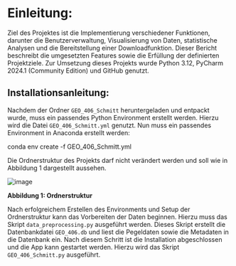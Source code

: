 # Einleitung:

Ziel des Projektes ist die Implementierung verschiedener 
Funktionen, darunter die Benutzerverwaltung, Visualisierung von Daten, 
statistische Analysen und die Bereitstellung einer Downloadfunktion. 
Dieser Bericht beschreibt die umgesetzten Features sowie die Erfüllung 
der definierten Projektziele. Zur Umsetzung dieses Projekts wurde Python 
3.12, PyCharm 2024.1 (Community Edition) und GitHub genutzt.

## Installationsanleitung:

Nachdem der Ordner `GEO_406_Schmitt` heruntergeladen und 
entpackt wurde, muss ein passendes Python Environment erstellt werden. Hierzu
wird die Datei `GEO_406_Schmitt.yml` genutzt. Nun muss ein passendes 
Environment in Anaconda erstellt werden:

conda env create -f GEO_406_Schmitt.yml

Die Ordnerstruktur des Projekts darf nicht verändert werden und soll wie in Abbildung 1 dargestellt aussehen.

![image](https://github.com/Niklas-Schm/GEO_406_Schmitt/assets/105650987/d44e73b9-f8cf-4100-9355-d3e2062f11b4)

**Abbildung 1: Ordnerstruktur**

Nach erfolgreichem Erstellen des Environments und Setup der Ordnerstruktur kann das Vorbereiten der Daten beginnen. Hierzu muss das Skript `data_preprocessing.py` ausgeführt werden. Dieses Skript erstellt die Datenbankdatei `GEO_406.db` und liest die Pegeldaten sowie die Metadaten in die Datenbank ein. Nach diesem Schritt ist die Installation abgeschlossen und die App kann gestartet werden. Hierzu wird das Skript `GEO_406_Schmitt.py` ausgeführt.

